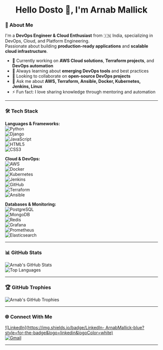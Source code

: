 <!-- Typing SVG -->
<h1 align="center">Hello Dosto 👋, I'm Arnab Mallick</h1>

### 🚀 About Me
I'm a **DevOps Engineer & Cloud Enthusiast** from 🇮🇳 India, specializing in DevOps, Cloud, and Platform Engineering.  
Passionate about building **production-ready applications** and **scalable cloud infrastructure**.  

- 🔭 Currently working on **AWS Cloud solutions**, **Terraform projects**, and **DevOps automation**  
- 🌱 Always learning about **emerging DevOps tools** and best practices  
- 👯 Looking to collaborate on **open-source DevOps projects**  
- 💬 Ask me about **AWS, Terraform, Ansible, Docker, Kubernetes, Jenkins, Linux**  
- ⚡ Fun fact: I love sharing knowledge through mentoring and automation  

---

### 🛠️ Tech Stack

**Languages & Frameworks:**  
![Python](https://img.shields.io/badge/Python-3776AB?style=for-the-badge&logo=python&logoColor=white)  
![Django](https://img.shields.io/badge/Django-092E20?style=for-the-badge&logo=django&logoColor=white)  
![JavaScript](https://img.shields.io/badge/JavaScript-F7DF1E?style=for-the-badge&logo=javascript&logoColor=black)  
![HTML5](https://img.shields.io/badge/HTML5-E34F26?style=for-the-badge&logo=html5&logoColor=white)  
![CSS3](https://img.shields.io/badge/CSS3-1572B6?style=for-the-badge&logo=css3&logoColor=white)  

**Cloud & DevOps:**  
![AWS](https://img.shields.io/badge/AWS-232F3E?style=for-the-badge&logo=amazon-aws&logoColor=FF9900)  
![Docker](https://img.shields.io/badge/Docker-2496ED?style=for-the-badge&logo=docker&logoColor=white)  
![Kubernetes](https://img.shields.io/badge/Kubernetes-326CE5?style=for-the-badge&logo=kubernetes&logoColor=white)  
![Jenkins](https://img.shields.io/badge/Jenkins-D24939?style=for-the-badge&logo=jenkins&logoColor=white)  
![GitHub](https://img.shields.io/badge/GitHub-181717?style=for-the-badge&logo=github&logoColor=white)  
![Terraform](https://img.shields.io/badge/Terraform-7B42BC?style=for-the-badge&logo=terraform&logoColor=white)  
![Ansible](https://img.shields.io/badge/Ansible-EE0000?style=for-the-badge&logo=ansible&logoColor=white)  

**Databases & Monitoring:**  
![PostgreSQL](https://img.shields.io/badge/PostgreSQL-336791?style=for-the-badge&logo=postgresql&logoColor=white)  
![MongoDB](https://img.shields.io/badge/MongoDB-47A248?style=for-the-badge&logo=mongodb&logoColor=white)  
![Redis](https://img.shields.io/badge/Redis-DC382D?style=for-the-badge&logo=redis&logoColor=white)  
![Grafana](https://img.shields.io/badge/Grafana-F46800?style=for-the-badge&logo=grafana&logoColor=white)  
![Prometheus](https://img.shields.io/badge/Prometheus-E6522C?style=for-the-badge&logo=prometheus&logoColor=white)  
![Elasticsearch](https://img.shields.io/badge/Elasticsearch-005571?style=for-the-badge&logo=elasticsearch&logoColor=white)  

---

### 📊 GitHub Stats
![Arnab's GitHub Stats](https://github-readme-stats.vercel.app/api?username=Arnab2239&show_icons=true&theme=radical)  
![Top Languages](https://github-readme-stats.vercel.app/api/top-langs/?username=Arnab2239&layout=compact&theme=radical)  

---

### 🏆 GitHub Trophies
![Arnab's GitHub Trophies](https://github-profile-trophy.vercel.app/?username=Arnab2239&theme=radical&row=1&column=5)  

---

### 🌐 Connect With Me

[![LinkedIn](https://img.shields.io/badge/LinkedIn- ArnabMallick-blue?style=for-the-badge&logo=linkedin&logoColor=white)](https://www.linkedin.com/in/arnab-mallick-06565a206)  
[![Gmail](https://img.shields.io/badge/Email-devopsarnab08@gmail.com-c14438?style=for-the-badge&logo=gmail&logoColor=white)](mailto:devopsarnab08@gmail.com)



---

